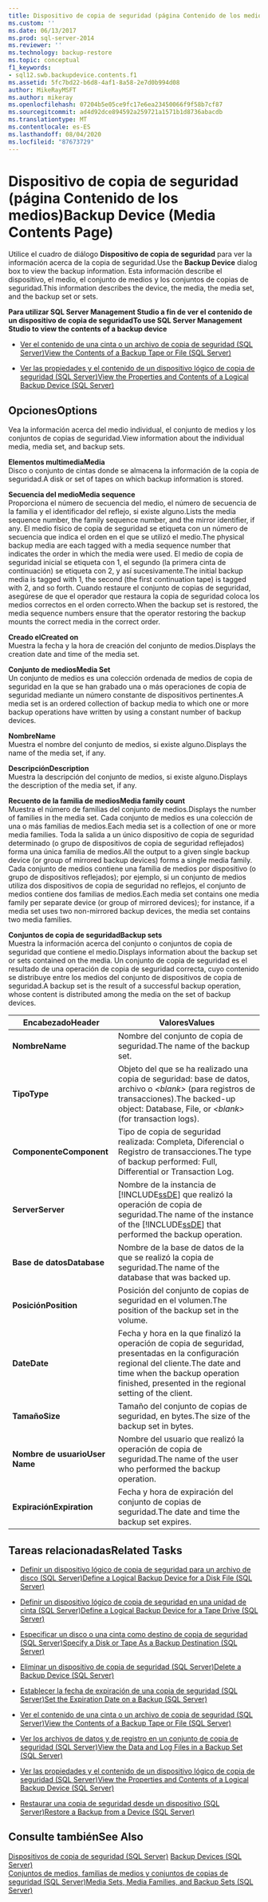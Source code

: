 ```yaml
---
title: Dispositivo de copia de seguridad (página Contenido de los medios) | Microsoft Docs
ms.custom: ''
ms.date: 06/13/2017
ms.prod: sql-server-2014
ms.reviewer: ''
ms.technology: backup-restore
ms.topic: conceptual
f1_keywords:
- sql12.swb.backupdevice.contents.f1
ms.assetid: 5fc7bd22-b6d8-4af1-8a58-2e7d0b994d08
author: MikeRayMSFT
ms.author: mikeray
ms.openlocfilehash: 07204b5e05ce9fc17e6ea23450066f9f58b7cf87
ms.sourcegitcommit: ad4d92dce894592a259721a1571b1d8736abacdb
ms.translationtype: MT
ms.contentlocale: es-ES
ms.lasthandoff: 08/04/2020
ms.locfileid: "87673729"
---
```

# <a name="backup-device-media-contents-page"></a><span data-ttu-id="2c312-102">Dispositivo de copia de seguridad (página Contenido de los medios)</span><span class="sxs-lookup"><span data-stu-id="2c312-102">Backup Device (Media Contents Page)</span></span>
  <span data-ttu-id="2c312-103">Utilice el cuadro de diálogo **Dispositivo de copia de seguridad** para ver la información acerca de la copia de seguridad.</span><span class="sxs-lookup"><span data-stu-id="2c312-103">Use the **Backup Device** dialog box to view the backup information.</span></span> <span data-ttu-id="2c312-104">Esta información describe el dispositivo, el medio, el conjunto de medios y los conjuntos de copias de seguridad.</span><span class="sxs-lookup"><span data-stu-id="2c312-104">This information describes the device, the media, the media set, and the backup set or sets.</span></span>  
  
 <span data-ttu-id="2c312-105">**Para utilizar SQL Server Management Studio a fin de ver el contenido de un dispositivo de copia de seguridad**</span><span class="sxs-lookup"><span data-stu-id="2c312-105">**To use SQL Server Management Studio to view the contents of a backup device**</span></span>  
  
-   [<span data-ttu-id="2c312-106">Ver el contenido de una cinta o un archivo de copia de seguridad &#40;SQL Server&#41;</span><span class="sxs-lookup"><span data-stu-id="2c312-106">View the Contents of a Backup Tape or File &#40;SQL Server&#41;</span></span>](view-the-contents-of-a-backup-tape-or-file-sql-server.md)  
  
-   [<span data-ttu-id="2c312-107">Ver las propiedades y el contenido de un dispositivo lógico de copia de seguridad &#40;SQL Server&#41;</span><span class="sxs-lookup"><span data-stu-id="2c312-107">View the Properties and Contents of a Logical Backup Device &#40;SQL Server&#41;</span></span>](view-the-properties-and-contents-of-a-logical-backup-device-sql-server.md)  
  
## <a name="options"></a><span data-ttu-id="2c312-108">Opciones</span><span class="sxs-lookup"><span data-stu-id="2c312-108">Options</span></span>  
 <span data-ttu-id="2c312-109">Vea la información acerca del medio individual, el conjunto de medios y los conjuntos de copias de seguridad.</span><span class="sxs-lookup"><span data-stu-id="2c312-109">View information about the individual media, media set, and backup sets.</span></span>  
  
 <span data-ttu-id="2c312-110">**Elementos multimedia**</span><span class="sxs-lookup"><span data-stu-id="2c312-110">**Media**</span></span>  
 <span data-ttu-id="2c312-111">Disco o conjunto de cintas donde se almacena la información de la copia de seguridad.</span><span class="sxs-lookup"><span data-stu-id="2c312-111">A disk or set of tapes on which backup information is stored.</span></span>  
  
 <span data-ttu-id="2c312-112">**Secuencia del medio**</span><span class="sxs-lookup"><span data-stu-id="2c312-112">**Media sequence**</span></span>  
 <span data-ttu-id="2c312-113">Proporciona el número de secuencia del medio, el número de secuencia de la familia y el identificador del reflejo, si existe alguno.</span><span class="sxs-lookup"><span data-stu-id="2c312-113">Lists the media sequence number, the family sequence number, and the mirror identifier, if any.</span></span> <span data-ttu-id="2c312-114">El medio físico de copia de seguridad se etiqueta con un número de secuencia que indica el orden en el que se utilizó el medio.</span><span class="sxs-lookup"><span data-stu-id="2c312-114">The physical backup media are each tagged with a media sequence number that indicates the order in which the media were used.</span></span> <span data-ttu-id="2c312-115">El medio de copia de seguridad inicial se etiqueta con 1, el segundo (la primera cinta de continuación) se etiqueta con 2, y así sucesivamente.</span><span class="sxs-lookup"><span data-stu-id="2c312-115">The initial backup media is tagged with 1, the second (the first continuation tape) is tagged with 2, and so forth.</span></span> <span data-ttu-id="2c312-116">Cuando restaure el conjunto de copias de seguridad, asegúrese de que el operador que restaura la copia de seguridad coloca los medios correctos en el orden correcto.</span><span class="sxs-lookup"><span data-stu-id="2c312-116">When the backup set is restored, the media sequence numbers ensure that the operator restoring the backup mounts the correct media in the correct order.</span></span>  
  
 <span data-ttu-id="2c312-117">**Creado el**</span><span class="sxs-lookup"><span data-stu-id="2c312-117">**Created on**</span></span>  
 <span data-ttu-id="2c312-118">Muestra la fecha y la hora de creación del conjunto de medios.</span><span class="sxs-lookup"><span data-stu-id="2c312-118">Displays the creation date and time of the media set.</span></span>  
  
 <span data-ttu-id="2c312-119">**Conjunto de medios**</span><span class="sxs-lookup"><span data-stu-id="2c312-119">**Media Set**</span></span>  
 <span data-ttu-id="2c312-120">Un conjunto de medios es una colección ordenada de medios de copia de seguridad en la que se han grabado una o más operaciones de copia de seguridad mediante un número constante de dispositivos pertinentes.</span><span class="sxs-lookup"><span data-stu-id="2c312-120">A media set is an ordered collection of backup media to which one or more backup operations have written by using a constant number of backup devices.</span></span>  
  
 <span data-ttu-id="2c312-121">**Nombre**</span><span class="sxs-lookup"><span data-stu-id="2c312-121">**Name**</span></span>  
 <span data-ttu-id="2c312-122">Muestra el nombre del conjunto de medios, si existe alguno.</span><span class="sxs-lookup"><span data-stu-id="2c312-122">Displays the name of the media set, if any.</span></span>  
  
 <span data-ttu-id="2c312-123">**Descripción**</span><span class="sxs-lookup"><span data-stu-id="2c312-123">**Description**</span></span>  
 <span data-ttu-id="2c312-124">Muestra la descripción del conjunto de medios, si existe alguno.</span><span class="sxs-lookup"><span data-stu-id="2c312-124">Displays the description of the media set, if any.</span></span>  
  
 <span data-ttu-id="2c312-125">**Recuento de la familia de medios**</span><span class="sxs-lookup"><span data-stu-id="2c312-125">**Media family count**</span></span>  
 <span data-ttu-id="2c312-126">Muestra el número de familias del conjunto de medios.</span><span class="sxs-lookup"><span data-stu-id="2c312-126">Displays the number of families in the media set.</span></span> <span data-ttu-id="2c312-127">Cada conjunto de medios es una colección de una o más familias de medios.</span><span class="sxs-lookup"><span data-stu-id="2c312-127">Each media set is a collection of one or more media families.</span></span> <span data-ttu-id="2c312-128">Toda la salida a un único dispositivo de copia de seguridad determinado (o grupo de dispositivos de copia de seguridad reflejados) forma una única familia de medios.</span><span class="sxs-lookup"><span data-stu-id="2c312-128">All the output to a given single backup device (or group of mirrored backup devices) forms a single media family.</span></span> <span data-ttu-id="2c312-129">Cada conjunto de medios contiene una familia de medios por dispositivo (o grupo de dispositivos reflejados); por ejemplo, si un conjunto de medios utiliza dos dispositivos de copia de seguridad no reflejos, el conjunto de medios contiene dos familias de medios.</span><span class="sxs-lookup"><span data-stu-id="2c312-129">Each media set contains one media family per separate device (or group of mirrored devices); for instance, if a media set uses two non-mirrored backup devices, the media set contains two media families.</span></span>  
  
 <span data-ttu-id="2c312-130">**Conjuntos de copia de seguridad**</span><span class="sxs-lookup"><span data-stu-id="2c312-130">**Backup sets**</span></span>  
 <span data-ttu-id="2c312-131">Muestra la información acerca del conjunto o conjuntos de copia de seguridad que contiene el medio.</span><span class="sxs-lookup"><span data-stu-id="2c312-131">Displays information about the backup set or sets contained on the media.</span></span> <span data-ttu-id="2c312-132">Un conjunto de copia de seguridad es el resultado de una operación de copia de seguridad correcta, cuyo contenido se distribuye entre los medios del conjunto de dispositivos de copia de seguridad.</span><span class="sxs-lookup"><span data-stu-id="2c312-132">A backup set is the result of a successful backup operation, whose content is distributed among the media on the set of backup devices.</span></span>  
  
|<span data-ttu-id="2c312-133">Encabezado</span><span class="sxs-lookup"><span data-stu-id="2c312-133">Header</span></span>|<span data-ttu-id="2c312-134">Valores</span><span class="sxs-lookup"><span data-stu-id="2c312-134">Values</span></span>|  
|------------|------------|  
|<span data-ttu-id="2c312-135">**Nombre**</span><span class="sxs-lookup"><span data-stu-id="2c312-135">**Name**</span></span>|<span data-ttu-id="2c312-136">Nombre del conjunto de copia de seguridad.</span><span class="sxs-lookup"><span data-stu-id="2c312-136">The name of the backup set.</span></span>|  
|<span data-ttu-id="2c312-137">**Tipo**</span><span class="sxs-lookup"><span data-stu-id="2c312-137">**Type**</span></span>|<span data-ttu-id="2c312-138">Objeto del que se ha realizado una copia de seguridad: base de datos, archivo o *\<blank>* (para registros de transacciones).</span><span class="sxs-lookup"><span data-stu-id="2c312-138">The backed-up object: Database, File, or *\<blank>* (for transaction logs).</span></span>|  
|<span data-ttu-id="2c312-139">**Componente**</span><span class="sxs-lookup"><span data-stu-id="2c312-139">**Component**</span></span>|<span data-ttu-id="2c312-140">Tipo de copia de seguridad realizada: Completa, Diferencial o Registro de transacciones.</span><span class="sxs-lookup"><span data-stu-id="2c312-140">The type of backup performed: Full, Differential or Transaction Log.</span></span>|  
|<span data-ttu-id="2c312-141">**Server**</span><span class="sxs-lookup"><span data-stu-id="2c312-141">**Server**</span></span>|<span data-ttu-id="2c312-142">Nombre de la instancia de [!INCLUDE[ssDE](../../includes/ssde-md.md)] que realizó la operación de copia de seguridad.</span><span class="sxs-lookup"><span data-stu-id="2c312-142">The name of the instance of the [!INCLUDE[ssDE](../../includes/ssde-md.md)] that performed the backup operation.</span></span>|  
|<span data-ttu-id="2c312-143">**Base de datos**</span><span class="sxs-lookup"><span data-stu-id="2c312-143">**Database**</span></span>|<span data-ttu-id="2c312-144">Nombre de la base de datos de la que se realizó la copia de seguridad.</span><span class="sxs-lookup"><span data-stu-id="2c312-144">The name of the database that was backed up.</span></span>|  
|<span data-ttu-id="2c312-145">**Posición**</span><span class="sxs-lookup"><span data-stu-id="2c312-145">**Position**</span></span>|<span data-ttu-id="2c312-146">Posición del conjunto de copias de seguridad en el volumen.</span><span class="sxs-lookup"><span data-stu-id="2c312-146">The position of the backup set in the volume.</span></span>|  
|<span data-ttu-id="2c312-147">**Date**</span><span class="sxs-lookup"><span data-stu-id="2c312-147">**Date**</span></span>|<span data-ttu-id="2c312-148">Fecha y hora en la que finalizó la operación de copia de seguridad, presentadas en la configuración regional del cliente.</span><span class="sxs-lookup"><span data-stu-id="2c312-148">The date and time when the backup operation finished, presented in the regional setting of the client.</span></span>|  
|<span data-ttu-id="2c312-149">**Tamaño**</span><span class="sxs-lookup"><span data-stu-id="2c312-149">**Size**</span></span>|<span data-ttu-id="2c312-150">Tamaño del conjunto de copias de seguridad, en bytes.</span><span class="sxs-lookup"><span data-stu-id="2c312-150">The size of the backup set in bytes.</span></span>|  
|<span data-ttu-id="2c312-151">**Nombre de usuario**</span><span class="sxs-lookup"><span data-stu-id="2c312-151">**User Name**</span></span>|<span data-ttu-id="2c312-152">Nombre del usuario que realizó la operación de copia de seguridad.</span><span class="sxs-lookup"><span data-stu-id="2c312-152">The name of the user who performed the backup operation.</span></span>|  
|<span data-ttu-id="2c312-153">**Expiración**</span><span class="sxs-lookup"><span data-stu-id="2c312-153">**Expiration**</span></span>|<span data-ttu-id="2c312-154">Fecha y hora de expiración del conjunto de copias de seguridad.</span><span class="sxs-lookup"><span data-stu-id="2c312-154">The date and time the backup set expires.</span></span>|  
  
##  <a name="related-tasks"></a><a name="RelatedTasks"></a> <span data-ttu-id="2c312-155">Tareas relacionadas</span><span class="sxs-lookup"><span data-stu-id="2c312-155">Related Tasks</span></span>  
  
-   [<span data-ttu-id="2c312-156">Definir un dispositivo lógico de copia de seguridad para un archivo de disco &#40;SQL Server&#41;</span><span class="sxs-lookup"><span data-stu-id="2c312-156">Define a Logical Backup Device for a Disk File &#40;SQL Server&#41;</span></span>](define-a-logical-backup-device-for-a-disk-file-sql-server.md)  
  
-   [<span data-ttu-id="2c312-157">Definir un dispositivo lógico de copia de seguridad en una unidad de cinta &#40;SQL Server&#41;</span><span class="sxs-lookup"><span data-stu-id="2c312-157">Define a Logical Backup Device for a Tape Drive &#40;SQL Server&#41;</span></span>](define-a-logical-backup-device-for-a-tape-drive-sql-server.md)  
  
-   [<span data-ttu-id="2c312-158">Especificar un disco o una cinta como destino de copia de seguridad &#40;SQL Server&#41;</span><span class="sxs-lookup"><span data-stu-id="2c312-158">Specify a Disk or Tape As a Backup Destination &#40;SQL Server&#41;</span></span>](specify-a-disk-or-tape-as-a-backup-destination-sql-server.md)  
  
-   [<span data-ttu-id="2c312-159">Eliminar un dispositivo de copia de seguridad &#40;SQL Server&#41;</span><span class="sxs-lookup"><span data-stu-id="2c312-159">Delete a Backup Device &#40;SQL Server&#41;</span></span>](delete-a-backup-device-sql-server.md)  
  
-   [<span data-ttu-id="2c312-160">Establecer la fecha de expiración de una copia de seguridad &#40;SQL Server&#41;</span><span class="sxs-lookup"><span data-stu-id="2c312-160">Set the Expiration Date on a Backup &#40;SQL Server&#41;</span></span>](set-the-expiration-date-on-a-backup-sql-server.md)  
  
-   [<span data-ttu-id="2c312-161">Ver el contenido de una cinta o un archivo de copia de seguridad &#40;SQL Server&#41;</span><span class="sxs-lookup"><span data-stu-id="2c312-161">View the Contents of a Backup Tape or File &#40;SQL Server&#41;</span></span>](view-the-contents-of-a-backup-tape-or-file-sql-server.md)  
  
-   [<span data-ttu-id="2c312-162">Ver los archivos de datos y de registro en un conjunto de copia de seguridad &#40;SQL Server&#41;</span><span class="sxs-lookup"><span data-stu-id="2c312-162">View the Data and Log Files in a Backup Set &#40;SQL Server&#41;</span></span>](view-the-data-and-log-files-in-a-backup-set-sql-server.md)  
  
-   [<span data-ttu-id="2c312-163">Ver las propiedades y el contenido de un dispositivo lógico de copia de seguridad &#40;SQL Server&#41;</span><span class="sxs-lookup"><span data-stu-id="2c312-163">View the Properties and Contents of a Logical Backup Device &#40;SQL Server&#41;</span></span>](view-the-properties-and-contents-of-a-logical-backup-device-sql-server.md)  
  
-   [<span data-ttu-id="2c312-164">Restaurar una copia de seguridad desde un dispositivo &#40;SQL Server&#41;</span><span class="sxs-lookup"><span data-stu-id="2c312-164">Restore a Backup from a Device &#40;SQL Server&#41;</span></span>](restore-a-backup-from-a-device-sql-server.md)  
  
## <a name="see-also"></a><span data-ttu-id="2c312-165">Consulte también</span><span class="sxs-lookup"><span data-stu-id="2c312-165">See Also</span></span>  
 <span data-ttu-id="2c312-166">[Dispositivos de copia de seguridad &#40;SQL Server&#41;](backup-devices-sql-server.md) </span><span class="sxs-lookup"><span data-stu-id="2c312-166">[Backup Devices &#40;SQL Server&#41;](backup-devices-sql-server.md) </span></span>  
 [<span data-ttu-id="2c312-167">Conjuntos de medios, familias de medios y conjuntos de copias de seguridad &#40;SQL Server&#41;</span><span class="sxs-lookup"><span data-stu-id="2c312-167">Media Sets, Media Families, and Backup Sets &#40;SQL Server&#41;</span></span>](media-sets-media-families-and-backup-sets-sql-server.md)  
  
  
